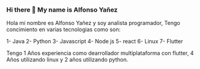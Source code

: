 ### Hi there 👋 My name is Alfonso Yañez

Hola mi nombre es Alfonso Yañez y soy analista programador, Tengo concimiento en varias tecnologias como son:

  1- Java
  2- Python 
  3- Javascript
  4- Node js
  5- react
  6- Linux
  7- Flutter

Tengo 1 Años experiencia como dearrollador multiplataforma con flutter, 4 Años utilizando linux y 2 años utilizando python.
